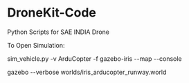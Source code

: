 # DroneKit-Code
Python Scripts for SAE INDIA Drone

To Open Simulation:

sim_vehicle.py -v ArduCopter -f gazebo-iris --map --console

gazebo --verbose worlds/iris_arducopter_runway.world
